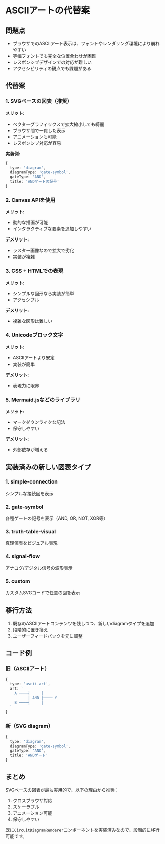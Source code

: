 # ASCIIアートの代替案

## 問題点
- ブラウザでのASCIIアート表示は、フォントやレンダリング環境により崩れやすい
- 等幅フォントでも完全な位置合わせが困難
- レスポンシブデザインでの対応が難しい
- アクセシビリティの観点でも課題がある

## 代替案

### 1. SVGベースの図表（推奨）
**メリット:**
- ベクターグラフィックスで拡大縮小しても綺麗
- ブラウザ間で一貫した表示
- アニメーションも可能
- レスポンシブ対応が容易

**実装例:**
```typescript
{
  type: 'diagram',
  diagramType: 'gate-symbol',
  gateType: 'AND',
  title: 'ANDゲートの記号'
}
```

### 2. Canvas APIを使用
**メリット:**
- 動的な描画が可能
- インタラクティブな要素を追加しやすい

**デメリット:**
- ラスター画像なので拡大で劣化
- 実装が複雑

### 3. CSS + HTMLでの表現
**メリット:**
- シンプルな図形なら実装が簡単
- アクセシブル

**デメリット:**
- 複雑な図形は難しい

### 4. Unicodeブロック文字
**メリット:**
- ASCIIアートより安定
- 実装が簡単

**デメリット:**
- 表現力に限界

### 5. Mermaid.jsなどのライブラリ
**メリット:**
- マークダウンライクな記法
- 保守しやすい

**デメリット:**
- 外部依存が増える

## 実装済みの新しい図表タイプ

### 1. simple-connection
シンプルな接続図を表示

### 2. gate-symbol
各種ゲートの記号を表示（AND, OR, NOT, XOR等）

### 3. truth-table-visual
真理値表をビジュアル表現

### 4. signal-flow
アナログ/デジタル信号の波形表示

### 5. custom
カスタムSVGコードで任意の図を表示

## 移行方法

1. 既存のASCIIアートコンテンツを残しつつ、新しいdiagramタイプを追加
2. 段階的に置き換え
3. ユーザーフィードバックを元に調整

## コード例

### 旧（ASCIIアート）
```typescript
{
  type: 'ascii-art',
  art: `
    A ────┤     │
          │ AND ├──── Y
    B ────┤     │
  `
}
```

### 新（SVG diagram）
```typescript
{
  type: 'diagram',
  diagramType: 'gate-symbol',
  gateType: 'AND',
  title: 'ANDゲート'
}
```

## まとめ

SVGベースの図表が最も実用的で、以下の理由から推奨：
1. クロスブラウザ対応
2. スケーラブル
3. アニメーション可能
4. 保守しやすい

既に`CircuitDiagramRenderer`コンポーネントを実装済みなので、段階的に移行可能です。